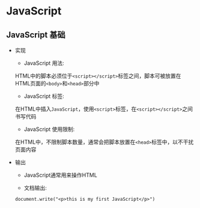 # JavaScript

## JavaScript 基础

- 实现

    - JavaScript 用法: 

    HTML中的脚本必须位于`<script></script>`标签之间，脚本可被放置在HTML页面的`<body>`和`<head>`部分中

    - JavaScript 标签:

    在HTML中插入`JavaScript`，使用`<script>`标签，在`<script></script>`之间书写代码

    - JavaScript 使用限制:

    在HTML中，不限制脚本数量，通常会把脚本放置在`<head>`标签中，以不干扰页面内容

- 输出

    - JavaScript通常用来操作HTML

    - 文档输出: 

    `document.write("<p>this is my first JavaScript</p>")`

